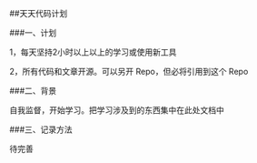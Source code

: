##天天代码计划

###一、计划

1，每天坚持2小时以上以上的学习或使用新工具

2，所有代码和文章开源。可以另开 Repo，但必将引用到这个 Repo

###二、背景

自我监督，开始学习。把学习涉及到的东西集中在此处文档中

###三、记录方法

待完善

